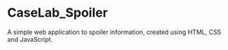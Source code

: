 # CaseLab_Spoiler
A simple web application to spoiler information, created using HTML, CSS and JavaScript.
